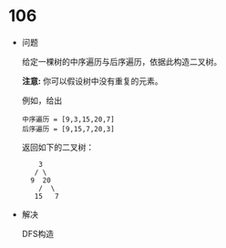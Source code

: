 # 106

* 问题

  给定一棵树的中序遍历与后序遍历，依据此构造二叉树。

  **注意:**
  你可以假设树中没有重复的元素。

  例如，给出

  ```
  中序遍历 = [9,3,15,20,7]
  后序遍历 = [9,15,7,20,3]
  ```

  返回如下的二叉树：

  ```
      3
     / \
    9  20
      /  \
     15   7
  ```

* 解决

  DFS构造